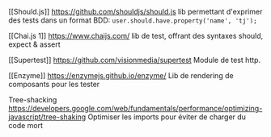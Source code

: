 [[Should.js]] https://github.com/shouldjs/should.js
lib permettant d'exprimer des tests dans un format BDD:  `user.should.have.property('name', 'tj');`

[[Chai.js 1]] https://www.chaijs.com/
lib de test, offrant des syntaxes should, expect & assert

[[Supertest]] https://github.com/visionmedia/supertest
Module de test http.

[[Enzyme]] https://enzymejs.github.io/enzyme/
Lib de rendering de composants pour les tester

Tree-shacking https://developers.google.com/web/fundamentals/performance/optimizing-javascript/tree-shaking
Optimiser les imports pour éviter de charger du code mort